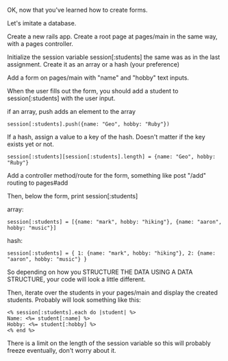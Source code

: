 OK, now that you've learned how to create forms.

Let's imitate a database.

Create a new rails app. Create a root page at pages/main in the same way, with a pages controller.

Initialize the session variable session[:students] the same was as in the last assignment. Create it as an array or a hash (your preference)

Add a form on pages/main with "name" and "hobby" text inputs.

When the user fills out the form, you should add a student to session[:students] with the user input.

if an array, push adds an element to the array

```
session[:students].push({name: "Geo", hobby: "Ruby"})
```

If a hash, assign a value to a key of the hash. Doesn't matter if the key exists yet or not.

```
session[:students][session[:students].length] = {name: "Geo", hobby: "Ruby"}
```
Add a controller method/route for the form, something like post "/add" routing to pages#add

Then, below the form, print session[:students]

array: 
```
session[:students] = [{name: "mark", hobby: "hiking"}, {name: "aaron", hobby: "music"}]
```
hash:
```
session[:students] = { 1: {name: "mark", hobby: "hiking"}, 2: {name: "aaron", hobby: "music"} }
```
So depending on how you STRUCTURE THE DATA USING A DATA STRUCTURE, your code will look a little different.

Then, iterate over the students in your pages/main and display the created students. Probably will look something like this:

```
<% session[:students].each do |student| %>
Name: <%= student[:name] %>
Hobby: <%= student[:hobby] %>
<% end %>
```
There is a limit on the length of the session variable so this will probably freeze eventually, don't worry about it.